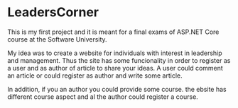 # LeadersCorner
 
This is my first project and it is meant for a final exams of  ASP.NET Core course at the Software University. 

My idea was to create a website for individuals with interest in leadership and management. Thus the site has some funcionality in order to register as a user and as author of article to share your ideas. A user could comment an article or could register as author and write some article. 

In addition, if you an author you could provide some course. the ebsite has different course aspect and al the author could register a course. 


